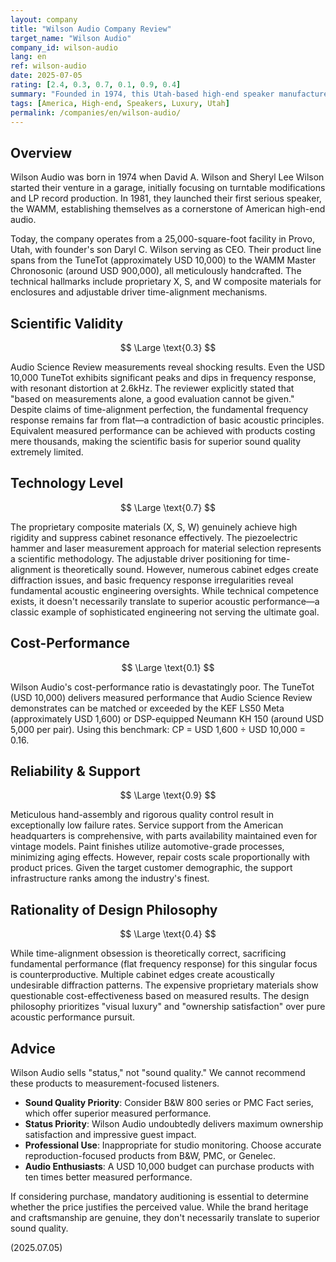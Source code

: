 ```yaml
---
layout: company
title: "Wilson Audio Company Review"
target_name: "Wilson Audio"
company_id: wilson-audio
lang: en
ref: wilson-audio
date: 2025-07-05
rating: [2.4, 0.3, 0.7, 0.1, 0.9, 0.4]
summary: "Founded in 1974, this Utah-based high-end speaker manufacturer represents the pinnacle of luxury audio pricing, with entry-level models exceeding USD 10,000 and flagship systems approaching USD 1 million. Known for proprietary composite materials and time-alignment obsession, measured data reveals performance that doesn't justify the astronomical prices. A quintessential luxury audio brand that maintains premium pricing through brand prestige and craftsmanship rather than acoustic superiority."
tags: [America, High-end, Speakers, Luxury, Utah]
permalink: /companies/en/wilson-audio/
---
```


## Overview

Wilson Audio was born in 1974 when David A. Wilson and Sheryl Lee Wilson started their venture in a garage, initially focusing on turntable modifications and LP record production. In 1981, they launched their first serious speaker, the WAMM, establishing themselves as a cornerstone of American high-end audio.

Today, the company operates from a 25,000-square-foot facility in Provo, Utah, with founder's son Daryl C. Wilson serving as CEO. Their product line spans from the TuneTot (approximately USD 10,000) to the WAMM Master Chronosonic (around USD 900,000), all meticulously handcrafted. The technical hallmarks include proprietary X, S, and W composite materials for enclosures and adjustable driver time-alignment mechanisms.

## Scientific Validity

$$ \Large \text{0.3} $$

Audio Science Review measurements reveal shocking results. Even the USD 10,000 TuneTot exhibits significant peaks and dips in frequency response, with resonant distortion at 2.6kHz. The reviewer explicitly stated that "based on measurements alone, a good evaluation cannot be given." Despite claims of time-alignment perfection, the fundamental frequency response remains far from flat—a contradiction of basic acoustic principles. Equivalent measured performance can be achieved with products costing mere thousands, making the scientific basis for superior sound quality extremely limited.

## Technology Level

$$ \Large \text{0.7} $$

The proprietary composite materials (X, S, W) genuinely achieve high rigidity and suppress cabinet resonance effectively. The piezoelectric hammer and laser measurement approach for material selection represents a scientific methodology. The adjustable driver positioning for time-alignment is theoretically sound. However, numerous cabinet edges create diffraction issues, and basic frequency response irregularities reveal fundamental acoustic engineering oversights. While technical competence exists, it doesn't necessarily translate to superior acoustic performance—a classic example of sophisticated engineering not serving the ultimate goal.

## Cost-Performance

$$ \Large \text{0.1} $$

Wilson Audio's cost-performance ratio is devastatingly poor. The TuneTot (USD 10,000) delivers measured performance that Audio Science Review demonstrates can be matched or exceeded by the KEF LS50 Meta (approximately USD 1,600) or DSP-equipped Neumann KH 150 (around USD 5,000 per pair). Using this benchmark: CP = USD 1,600 ÷ USD 10,000 = 0.16.

## Reliability & Support

$$ \Large \text{0.9} $$

Meticulous hand-assembly and rigorous quality control result in exceptionally low failure rates. Service support from the American headquarters is comprehensive, with parts availability maintained even for vintage models. Paint finishes utilize automotive-grade processes, minimizing aging effects. However, repair costs scale proportionally with product prices. Given the target customer demographic, the support infrastructure ranks among the industry's finest.

## Rationality of Design Philosophy

$$ \Large \text{0.4} $$

While time-alignment obsession is theoretically correct, sacrificing fundamental performance (flat frequency response) for this singular focus is counterproductive. Multiple cabinet edges create acoustically undesirable diffraction patterns. The expensive proprietary materials show questionable cost-effectiveness based on measured results. The design philosophy prioritizes "visual luxury" and "ownership satisfaction" over pure acoustic performance pursuit.

## Advice

Wilson Audio sells "status," not "sound quality." We cannot recommend these products to measurement-focused listeners.

- **Sound Quality Priority**: Consider B&W 800 series or PMC Fact series, which offer superior measured performance.
- **Status Priority**: Wilson Audio undoubtedly delivers maximum ownership satisfaction and impressive guest impact.
- **Professional Use**: Inappropriate for studio monitoring. Choose accurate reproduction-focused products from B&W, PMC, or Genelec.
- **Audio Enthusiasts**: A USD 10,000 budget can purchase products with ten times better measured performance.

If considering purchase, mandatory auditioning is essential to determine whether the price justifies the perceived value. While the brand heritage and craftsmanship are genuine, they don't necessarily translate to superior sound quality.

(2025.07.05)